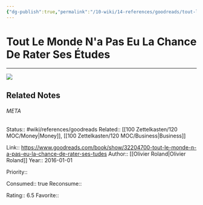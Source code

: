 ```yaml
---
{"dg-publish":true,"permalink":"/10-wiki/14-references/goodreads/tout-le-monde-n-a-pas-eu-la-chance-de-rater-ses-etudes-20230122071907/","title":"Tout le monde n'a pas eu la chance de rater ses études"}
---
```


# Tout Le Monde N'a Pas Eu La Chance De Rater Ses Études
---
![](https://i.gr-assets.com/images/S/compressed.photo.goodreads.com/books/1604063085l/32204700._SX318_.jpg)

## Related Notes




###### META
Status:: #wiki/references/goodreads
Related:: [[100 Zettelkasten/120 MOC/Money\|Money]], [[100 Zettelkasten/120 MOC/Business\|Business]]

Link:: https://www.goodreads.com/book/show/32204700-tout-le-monde-n-a-pas-eu-la-chance-de-rater-ses-tudes
Author:: [[Olivier Roland\|Olivier Roland]]
Year:: 2016-01-01

Priority:: 

Consumed:: true
Reconsume:: 

Rating:: 6.5
Favorite:: 

